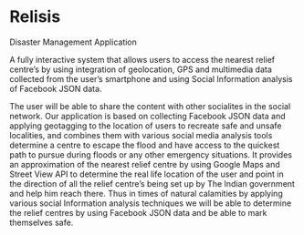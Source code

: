 # Relisis
Disaster Management Application


A fully interactive system that allows users to access the nearest relief centre’s by using integration of geolocation, 
GPS and multimedia data collected from the user’s smartphone and using Social Information analysis of Facebook JSON data. 

The user will be able to share the content with other socialites in the social network. Our application is based on collecting Facebook 
JSON data and applying geotagging to the location of users to recreate safe and unsafe localities, and combines them with various social 
media analysis tools determine a centre to escape the flood and have access to the quickest path to pursue during floods or any other 
emergency situations. It provides an approximation of the nearest relief centre by using Google Maps and Street View API to determine 
the real life location of the user and point in the direction of all the relief centre’s being set up by The Indian government and help 
him reach there. Thus in times of natural calamities by applying various social Information analysis techniques we will be able to 
determine the relief centres by using Facebook JSON data and be able to mark themselves safe.
